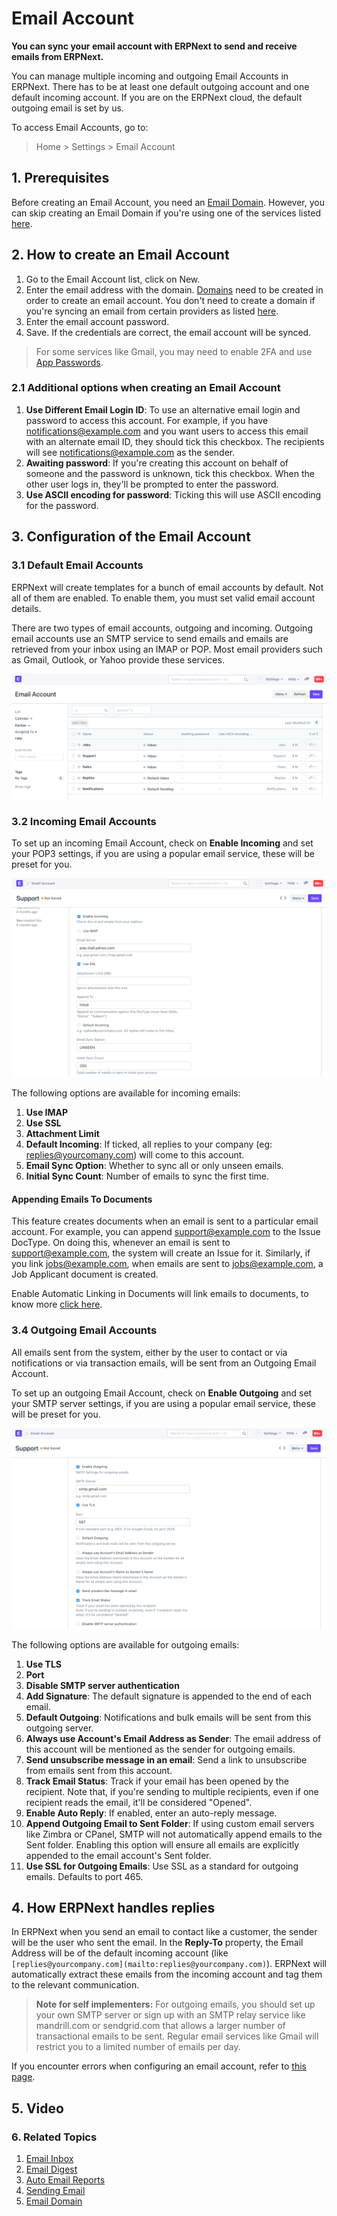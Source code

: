 
# Email Account



**You can sync your email account with ERPNext to send and receive emails from ERPNext.**

You can manage multiple incoming and outgoing Email Accounts in ERPNext. There has to be at least one default outgoing account and one default incoming account. If you are on the ERPNext cloud, the default outgoing email is set by us.

To access Email Accounts, go to:

> Home > Settings > Email Account

## 1. Prerequisites

Before creating an Email Account, you need an [Email Domain](/docs/en/setting-up/email/email-domain). However, you can skip creating an Email Domain if you're using one of the services listed [here](/docs/en/setting-up/email/email-inbox#2-create-an-email-domain).

## 2. How to create an Email Account

1. Go to the Email Account list, click on New.
2. Enter the email address with the domain. [Domains](/docs/en/setting-up/email/email-domain) need to be created in order to create an email account. You don't need to create a domain if you're syncing an email from certain providers as listed [here](/docs/en/setting-up/email/email-inbox#2-create-an-email-domain).
3. Enter the email account password.
4. Save. If the credentials are correct, the email account will be synced.


> For some services like Gmail, you may need to enable 2FA and use [App Passwords](https://myaccount.google.com/u/0/apppasswords).
> 
> 

### 2.1 Additional options when creating an Email Account

1. **Use Different Email Login ID**: To use an alternative email login and password to access this account. For example, if you have [notifications@example.com](mailto:notifications@example.com) and you want users to access this email with an alternate email ID, they should tick this checkbox. The recipients will see [notifications@example.com](mailto:notifications@example.com) as the sender.
2. **Awaiting password**: If you're creating this account on behalf of someone and the password is unknown, tick this checkbox. When the other user logs in, they'll be prompted to enter the password.
3. **Use ASCII encoding for password**: Ticking this will use ASCII encoding for the password.

## 3. Configuration of the Email Account

### 3.1 Default Email Accounts

ERPNext will create templates for a bunch of email accounts by default. Not all of them are enabled. To enable them, you must set valid email account details.

There are two types of email accounts, outgoing and incoming. Outgoing email accounts use an SMTP service to send emails and emails are retrieved from your inbox using an IMAP or POP. Most email providers such as Gmail, Outlook, or Yahoo provide these services.

![Defining Criteria](/files/email-account-list.png)  


### 3.2 Incoming Email Accounts

To set up an incoming Email Account, check on **Enable Incoming** and set your POP3 settings, if you are using a popular email service, these will be preset for you.

![Incoming EMail](/files/email-account-incoming.png)  


The following options are available for incoming emails:

1. **Use IMAP**
2. **Use SSL**
3. **Attachment Limit**
4. **Default Incoming**: If ticked, all replies to your company (eg: [replies@yourcomany.com](mailto:replies@yourcomany.com)) will come to this account.
5. **Email Sync Option**: Whether to sync all or only unseen emails.
6. **Initial Sync Count**: Number of emails to sync the first time.

#### Appending Emails To Documents

This feature creates documents when an email is sent to a particular email account. For example, you can append [support@example.com](mailto:support@example.com) to the Issue DocType. On doing this, whenever an email is sent to [support@example.com](mailto:support@example.com), the system will create an Issue for it. Similarly, if you link [jobs@example.com](mailto:jobs@example.com), when emails are sent to [jobs@example.com](mailto:jobs@example.com), a Job Applicant document is created.

Enable Automatic Linking in Documents will link emails to documents, to know more [click here](/docs/en/setting-up/email/linking-emails-to-document).

### 3.4 Outgoing Email Accounts

All emails sent from the system, either by the user to contact or via notifications or via transaction emails, will be sent from an Outgoing Email Account.

To set up an outgoing Email Account, check on **Enable Outgoing** and set your SMTP server settings, if you are using a popular email service, these will be preset for you.

![Outgoing EMail](/files/email-account-sending.png)  


The following options are available for outgoing emails:

1. **Use TLS**
2. **Port**
3. **Disable SMTP server authentication**
4. **Add Signature**: The default signature is appended to the end of each email.
5. **Default Outgoing**: Notifications and bulk emails will be sent from this outgoing server.
6. **Always use Account's Email Address as Sender**: The email address of this account will be mentioned as the sender for outgoing emails.
7. **Send unsubscribe message in an email**: Send a link to unsubscribe from emails sent from this account.
8. **Track Email Status**: Track if your email has been opened by the recipient. Note that, if you're sending to multiple recipients, even if one recipient reads the email, it'll be considered "Opened".
9. **Enable Auto Reply**: If enabled, enter an auto-reply message.
10. **Append Outgoing Email to Sent Folder**: If using custom email servers like Zimbra or CPanel, SMTP will not automatically append emails to the Sent folder. Enabling this option will ensure all emails are explicitly appended to the email account's Sent folder.
11. **Use SSL for Outgoing Emails**: Use SSL as a standard for outgoing emails. Defaults to port 465.

## 4. How ERPNext handles replies

In ERPNext when you send an email to contact like a customer, the sender will be the user who sent the email. In the **Reply-To** property, the Email Address will be of the default incoming account (like `[replies@yourcompany.com](mailto:replies@yourcompany.com)`). ERPNext will automatically extract these emails from the incoming account and tag them to the relevant communication.

> **Note for self implementers:** For outgoing emails, you should set up your own SMTP server or sign up with an SMTP relay service like mandrill.com or sendgrid.com that allows a larger number of transactional emails to be sent. Regular email services like Gmail will restrict you to a limited number of emails per day.

If you encounter errors when configuring an email account, refer to [this page](/docs/en/setting-up/articles/email-error).

## 5. Video

### 6. Related Topics

1. [Email Inbox](/docs/en/setting-up/email/email-inbox)
2. [Email Digest](/docs/en/setting-up/email/email-digest)
3. [Auto Email Reports](/docs/en/setting-up/email/auto-email-reports)
4. [Sending Email](/docs/en/setting-up/email/sending-email)
5. [Email Domain](/docs/en/setting-up/email/email-domain)



